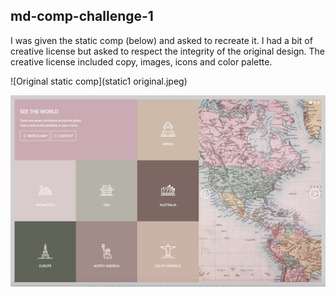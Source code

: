 ## md-comp-challenge-1

I was given the static comp (below) and asked to recreate it. I had a bit of creative license but asked to respect the integrity of the original design. The creative license included copy, images, icons and color palette. 

![Original static comp](static1 original.jpeg)

![Recreated comp](mmd-static-comp-1.jpeg)
